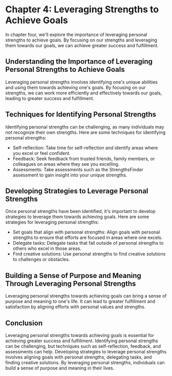 Chapter 4: Leveraging Strengths to Achieve Goals
================================================

In chapter four, we'll explore the importance of leveraging personal strengths to achieve goals. By focusing on our strengths and leveraging them towards our goals, we can achieve greater success and fulfillment.

Understanding the Importance of Leveraging Personal Strengths to Achieve Goals
------------------------------------------------------------------------------

Leveraging personal strengths involves identifying one's unique abilities and using them towards achieving one's goals. By focusing on our strengths, we can work more efficiently and effectively towards our goals, leading to greater success and fulfillment.

Techniques for Identifying Personal Strengths
---------------------------------------------

Identifying personal strengths can be challenging, as many individuals may not recognize their own strengths. Here are some techniques for identifying personal strengths:

* Self-reflection: Take time for self-reflection and identify areas where you excel or feel confident.
* Feedback: Seek feedback from trusted friends, family members, or colleagues on areas where they see you excelling.
* Assessments: Take assessments such as the StrengthsFinder assessment to gain insight into your unique strengths.

Developing Strategies to Leverage Personal Strengths
----------------------------------------------------

Once personal strengths have been identified, it's important to develop strategies to leverage them towards achieving goals. Here are some strategies for leveraging personal strengths:

* Set goals that align with personal strengths: Align goals with personal strengths to ensure that efforts are focused in areas where one excels.
* Delegate tasks: Delegate tasks that fall outside of personal strengths to others who excel in those areas.
* Find creative solutions: Use personal strengths to find creative solutions to challenges or obstacles.

Building a Sense of Purpose and Meaning Through Leveraging Personal Strengths
-----------------------------------------------------------------------------

Leveraging personal strengths towards achieving goals can bring a sense of purpose and meaning to one's life. It can lead to greater fulfillment and satisfaction by aligning efforts with personal values and strengths.

Conclusion
----------

Leveraging personal strengths towards achieving goals is essential for achieving greater success and fulfillment. Identifying personal strengths can be challenging, but techniques such as self-reflection, feedback, and assessments can help. Developing strategies to leverage personal strengths involves aligning goals with personal strengths, delegating tasks, and finding creative solutions. By leveraging personal strengths, individuals can build a sense of purpose and meaning in their lives.


